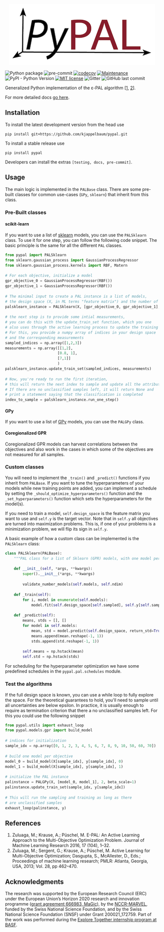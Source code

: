 <p align="center">
 <img src="pypal_logo.png" />
</p>

![Python package](https://github.com/kjappelbaum/pypal/workflows/Python%20package/badge.svg)
![pre-commit](https://github.com/kjappelbaum/pypal/workflows/pre-commit/badge.svg)
[![codecov](https://codecov.io/gh/kjappelbaum/pypal/branch/master/graph/badge.svg?token=BL2CF4HQ06)](https://codecov.io/gh/kjappelbaum/pypal)
[![Maintenance](https://img.shields.io/badge/Maintained%3F-yes-green.svg)](https://GitHub.com/Naereen/StrapDown.js/graphs/commit-activity)
![PyPI - Python Version](https://img.shields.io/pypi/pyversions/pypal)
[![MIT license](https://img.shields.io/badge/License-MIT-blue.svg)](https://lbesson.mit-license.org/)
![Gitter](https://img.shields.io/gitter/room/kjappelbaum/pypal)
![GitHub last commit](https://img.shields.io/github/last-commit/kjappelbaum/pypal)

Generalized Python implementation of the ε-PAL algorithm [[1](#1), [2](#2)].

For more detailed docs [go here](https://kjappelbaum.github.io/pypal/).

## Installation

To install the latest development version from the head use

```(bash)
pip install git+https://github.com/kjappelbaum/pypal.git
```

To install a stable release use

```(bash)
pip install pypal
```

Developers can install the extras `[testing, docs, pre-commit]`.

## Usage

The main logic is implemented in the `PALBase` class. There are some pre-built classes for common use-cases (`GPy`, `sklearn`) that inherit from this class.

### Pre-Built classes

#### scikit-learn

If you want to use a list of [sklearn](https://scikit-learn.org/stable/index.html) models, you can use the `PALSklearn` class. To use it for one step,
you can follow the following code snippet. The basic principle is the same for all the different `PAL` classes.

```python
from pypal import PALSklearn
from sklearn.gaussian_process import GaussianProcessRegressor
from sklearn.gaussian_process.kernels import RBF, Matern

# For each objective, initialize a model
gpr_objective_0 = GaussianProcessRegressor(RBF())
gpr_objective_1 = GaussianProcessRegressor(RBF())

# The minimal input to create a PAL instance is a list of models,
# the design space (X, in ML terms "feature matrix") and the number of objectives
palsklearn_instance = PALSklearn(X, [gpr_objective_0, gpr_objective_1], 2)

# the next step is to provide some intial measurements,
# you can do this with the update_train_set function, which you one
# also uses through the active learning process to update the training set.
# For this, you provide a numpy array of indices in your design space
# and the corresponding measurements
sampled_indices = np.array([1,2,3])
measurements = np.array([[1,2],
                        [0.8, 1],
                        [7,1]]
                        )
palsklearn_instance.update_train_set(sampled_indices, measurements)

# Now, you're ready to run the first iteration,
# this will return the next index to sample and update all the attributes
# If there are no unclassified samples left, it will return None and
# print a statement saying that the classification is completed
index_to_sample = palsklearn_instance.run_one_step()
```

#### GPy

If you want to use a list of [GPy](https://sheffieldml.github.io/GPy/) models, you can use the `PALGPy` class.

#### Coregionalized GPR

Coregionalized GPR models can harvest correlations between the objectives and also work in the cases in which some of the objectives are not measured for all samples.

### Custom classes

You will need to implement the `_train()` and `_predict()` functions if you inherit from `PALBase`. If you want to tune the hyperparameters of your models while new training points are added, you can implement a schedule by setting the `_should_optimize_hyperparameters()` function and the `_set_hyperparameters()` function which sets the hyperparameters for the model(s).

If you need to train a model, `self.design_space` is the feature matrix you want to use and `self.y` is the target vector. Note that in `self.y` all objectives are turned into maximization problems. This is, if one of your problems is a minimization problem, we will flip its sign in `self.y`.

A basic example of how a custom class can be implemented is the `PALSklearn` class:

```python
class PALSklearn(PALBase):
    """PAL class for a list of Sklearn (GPR) models, with one model per objective"""

    def __init__(self, *args, **kwargs):
        super().__init__(*args, **kwargs)

        validate_number_models(self.models, self.ndim)

    def _train(self):
        for i, model in enumerate(self.models):
            model.fit(self.design_space[self.sampled], self.y[self.sampled, i].reshape(-1,1))

    def _predict(self):
        means, stds = [], []
        for model in self.models:
            mean, std = model.predict(self.design_space, return_std=True)
            means.append(mean.reshape(-1, 1))
            stds.append(std.reshape(-1, 1))

        self.means = np.hstack(mean)
        self.std = np.hstack(stds)
```

For scheduling for the hyperparameter optimization we have some predefined schedules in the `pypal.pal.schedules` module.

### Test the algorithms

If the full design space is known, you can use a while loop to fully explore the space.
For the theoretical guarantees to hold, you'll need to sample until all uncertainties are below epsilon. In practice, it is usually enough to require as termination criterion that there a no unclassified samples left. For this you could use the following snippet

```python
from pypal.utils import exhaust_loop
from pypal.models.gpr import build_model

# indices for initialization
sample_idx = np.array([0, 1, 2, 3, 4, 5, 6, 7, 8, 9, 10, 50, 60, 70])

# build one model per objective
model_0 = build_model(X[sample_idx], y[sample_idx], 0)
model_1 = build_model(X[sample_idx], y[sample_idx], 1)

# initialize the PAL instance
palinstance = PALGPy(X, [model_0, model_1], 2, beta_scale=1)
palinstance.update_train_set(sample_idx, y[sample_idx])

# This will run the sampling and training as long as there
# are unclassified samples
exhaust_loop(palinstance, y)
```

## References

1. <a name="1"></a> Zuluaga, M.; Krause, A.; Püschel, M. E-PAL: An Active Learning Approach to the Multi-Objective Optimization Problem. Journal of Machine Learning Research 2016, 17 (104), 1–32.
2. <a name="2"></a> Zuluaga, M.; Sergent, G.; Krause, A.; Püschel, M. Active Learning for Multi-Objective Optimization; Dasgupta, S., McAllester, D., Eds.; Proceedings of machine learning research; PMLR: Atlanta, Georgia, USA, 2013; Vol. 28, pp 462–470.

## Acknowledgments

The research was supported by the European Research Council (ERC) under the European Union’s Horizon 2020 research and innovation programme ([grant agreement 666983, MaGic](https://cordis.europa.eu/project/id/666983)), by the [NCCR-MARVEL](https://www.nccr-marvel.ch/), funded by the Swiss National Science Foundation, and by the Swiss National Science Foundation (SNSF) under Grant 200021_172759. Part of the work was performed during the [Explore Together internship program at BASF](https://www.basf.com/global/en/careers/students/explore-together.html).
